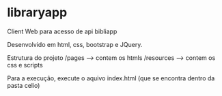 # libraryapp
Client Web para acesso de api bibliapp

Desenvolvido em html, css, bootstrap e JQuery.

Estrutura do projeto
/pages --> contem os htmls 
/resources --> contem os css e scripts

Para a execução, execute o aquivo index.html (que se encontra dentro da pasta celio)

